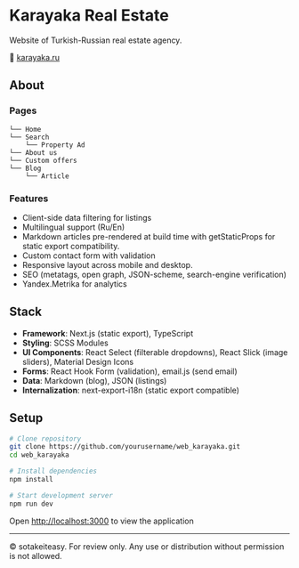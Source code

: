 # Karayaka Real Estate

Website of Turkish-Russian real estate agency.

🔗 [karayaka.ru](https://karayaka.ru/)

## About

### Pages

```
└── Home
└── Search
    └── Property Ad
└── About us
└── Custom offers
└── Blog
    └── Article
```

### Features

- Client-side data filtering for listings
- Multilingual support (Ru/En)
- Markdown articles pre-rendered at build time with getStaticProps for static export compatibility.
- Custom contact form with validation
- Responsive layout across mobile and desktop.
- SEO (metatags, open graph, JSON-scheme, search-engine verification)
- Yandex.Metrika for analytics

## Stack

- **Framework**: Next.js (static export), TypeScript
- **Styling**: SCSS Modules
- **UI Components**: React Select (filterable dropdowns), React Slick (image sliders), Material Design Icons
- **Forms**: React Hook Form (validation), email.js (send email)
- **Data**: Markdown (blog), JSON (listings)
- **Internalization**: next-export-i18n (static export compatible)

## Setup

```bash
# Clone repository
git clone https://github.com/yourusername/web_karayaka.git
cd web_karayaka

# Install dependencies
npm install

# Start development server
npm run dev
```

Open [http://localhost:3000](http://localhost:3000) to view the application

---

© sotakeiteasy. For review only. Any use or distribution without permission is not allowed.
